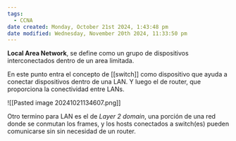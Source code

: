 ```yaml
---
tags:
  - CCNA
date created: Monday, October 21st 2024, 1:43:48 pm
date modified: Wednesday, November 20th 2024, 11:33:50 pm
---
```

**Local Area Network**, se define como un grupo de dispositivos interconectados dentro de un area limitada. 

En este punto entra el concepto de [[switch]] como dispositivo que ayuda a conectar dispositivos dentro de una LAN. Y luego el de router, que proporciona la conectividad entre LANs.  

![[Pasted image 20241021134607.png]]

Otro termino para LAN es el de _Layer 2 domain_, una porción de una red donde se conmutan los frames, y los hosts conectados a switch(es) pueden comunicarse sin sin necesidad de un router.  